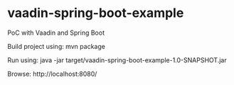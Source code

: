 # vaadin-spring-boot-example
PoC with Vaadin and Spring Boot

Build project using: mvn package

Run using: java -jar target/vaadin-spring-boot-example-1.0-SNAPSHOT.jar

Browse: http://localhost:8080/
